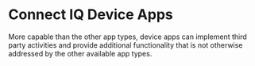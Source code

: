 # Connect IQ Device Apps
More capable than the other app types, device apps can implement third party activities and provide additional functionality that is not otherwise addressed by the other available app types.
